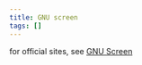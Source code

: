 ```yaml
---
title: GNU screen
tags: []
---
```



for official sites, see [GNU Screen](https://www.gnu.org/software/screen/)